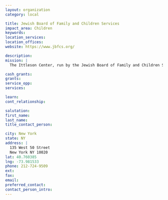 ```yaml
---
layout: organization
category: local

title: Jewish Board of Family and Children Services
impact_area: Children
keywords: 
location_services: 
location_offices: 
website: https://www.jbfcs.org/

description: 
mission: |
  The Ittleson Center, run by the Jewish Board of Family and Children Services, is a 30-bed residential treatment facility (RTF) that provides a rich and intensive treatment experience and special education for severely emotionally disturbed children, ages 5 to 13.

cash_grants: 
grants: 
service_opp: 
services: 

learn: 
cont_relationship: 

salutation: 
first_name: 
last_name: 
title_contact_person: 

city: New York
state: NY
address: |
  135 West 50 Street  
  New York NY 10020
lat: 40.760385
lng: -73.981533
phone: 212-724-9509
ext: 
fax: 
email: 
preferred_contact: 
contact_person_intro: 
---
```

